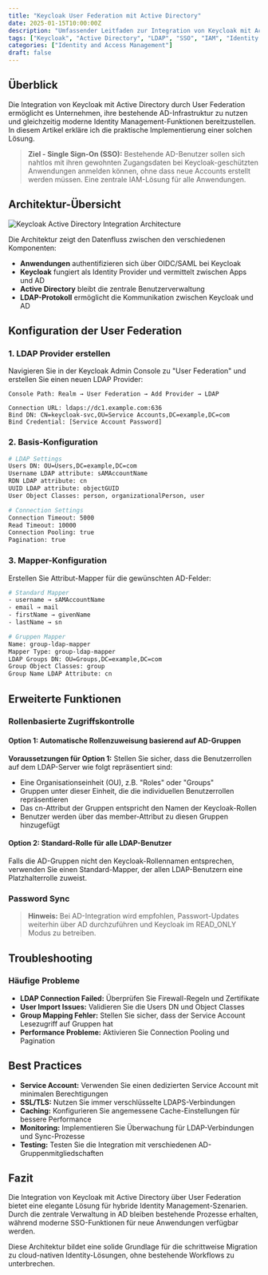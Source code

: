 ```yaml
---
title: "Keycloak User Federation mit Active Directory"
date: 2025-01-15T10:00:00Z
description: "Umfassender Leitfaden zur Integration von Keycloak mit Active Directory über LDAP User Federation für Single Sign-On und Identity Management."
tags: ["Keycloak", "Active Directory", "LDAP", "SSO", "IAM", "Identity Management"]
categories: ["Identity and Access Management"]
draft: false
---
```


## Überblick

Die Integration von Keycloak mit Active Directory durch User Federation ermöglicht es Unternehmen, ihre bestehende AD-Infrastruktur zu nutzen und gleichzeitig moderne Identity Management-Funktionen bereitzustellen. In diesem Artikel erkläre ich die praktische Implementierung einer solchen Lösung.

> **Ziel - Single Sign-On (SSO):** Bestehende AD-Benutzer sollen sich nahtlos mit ihren gewohnten Zugangsdaten bei Keycloak-geschützten Anwendungen anmelden können, ohne dass neue Accounts erstellt werden müssen. Eine zentrale IAM-Lösung für alle Anwendungen.

## Architektur-Übersicht

![Keycloak Active Directory Integration Architecture](/images/diagrams/keycloak-ad-architecture.svg)

Die Architektur zeigt den Datenfluss zwischen den verschiedenen Komponenten:

- **Anwendungen** authentifizieren sich über OIDC/SAML bei Keycloak
- **Keycloak** fungiert als Identity Provider und vermittelt zwischen Apps und AD
- **Active Directory** bleibt die zentrale Benutzerverwaltung
- **LDAP-Protokoll** ermöglicht die Kommunikation zwischen Keycloak und AD

## Konfiguration der User Federation

### 1. LDAP Provider erstellen

Navigieren Sie in der Keycloak Admin Console zu "User Federation" und erstellen Sie einen neuen LDAP Provider:

```
Console Path: Realm → User Federation → Add Provider → LDAP

Connection URL: ldaps://dc1.example.com:636
Bind DN: CN=keycloak-svc,OU=Service Accounts,DC=example,DC=com
Bind Credential: [Service Account Password]
```

### 2. Basis-Konfiguration

```bash
# LDAP Settings
Users DN: OU=Users,DC=example,DC=com
Username LDAP attribute: sAMAccountName
RDN LDAP attribute: cn
UUID LDAP attribute: objectGUID
User Object Classes: person, organizationalPerson, user

# Connection Settings
Connection Timeout: 5000
Read Timeout: 10000
Connection Pooling: true
Pagination: true
```

### 3. Mapper-Konfiguration

Erstellen Sie Attribut-Mapper für die gewünschten AD-Felder:

```bash
# Standard Mapper
- username → sAMAccountName
- email → mail  
- firstName → givenName
- lastName → sn

# Gruppen Mapper
Name: group-ldap-mapper
Mapper Type: group-ldap-mapper
LDAP Groups DN: OU=Groups,DC=example,DC=com
Group Object Classes: group
Group Name LDAP Attribute: cn
```

## Erweiterte Funktionen

### Rollenbasierte Zugriffskontrolle

#### Option 1: Automatische Rollenzuweisung basierend auf AD-Gruppen

**Voraussetzungen für Option 1:** Stellen Sie sicher, dass die Benutzerrollen auf dem LDAP-Server wie folgt repräsentiert sind:

- Eine Organisationseinheit (OU), z.B. "Roles" oder "Groups"
- Gruppen unter dieser Einheit, die die individuellen Benutzerrollen repräsentieren
- Das cn-Attribut der Gruppen entspricht den Namen der Keycloak-Rollen
- Benutzer werden über das member-Attribut zu diesen Gruppen hinzugefügt

#### Option 2: Standard-Rolle für alle LDAP-Benutzer

Falls die AD-Gruppen nicht den Keycloak-Rollennamen entsprechen, verwenden Sie einen Standard-Mapper, der allen LDAP-Benutzern eine Platzhalterrolle zuweist.

### Password Sync

> **Hinweis:** Bei AD-Integration wird empfohlen, Passwort-Updates weiterhin über AD durchzuführen und Keycloak im READ_ONLY Modus zu betreiben.

## Troubleshooting

### Häufige Probleme

- **LDAP Connection Failed:** Überprüfen Sie Firewall-Regeln und Zertifikate
- **User Import Issues:** Validieren Sie die Users DN und Object Classes
- **Group Mapping Fehler:** Stellen Sie sicher, dass der Service Account Lesezugriff auf Gruppen hat
- **Performance Probleme:** Aktivieren Sie Connection Pooling und Pagination

## Best Practices

- **Service Account:** Verwenden Sie einen dedizierten Service Account mit minimalen Berechtigungen
- **SSL/TLS:** Nutzen Sie immer verschlüsselte LDAPS-Verbindungen
- **Caching:** Konfigurieren Sie angemessene Cache-Einstellungen für bessere Performance
- **Monitoring:** Implementieren Sie Überwachung für LDAP-Verbindungen und Sync-Prozesse
- **Testing:** Testen Sie die Integration mit verschiedenen AD-Gruppenmitgliedschaften

## Fazit

Die Integration von Keycloak mit Active Directory über User Federation bietet eine elegante Lösung für hybride Identity Management-Szenarien. Durch die zentrale Verwaltung in AD bleiben bestehende Prozesse erhalten, während moderne SSO-Funktionen für neue Anwendungen verfügbar werden.

Diese Architektur bildet eine solide Grundlage für die schrittweise Migration zu cloud-nativen Identity-Lösungen, ohne bestehende Workflows zu unterbrechen.